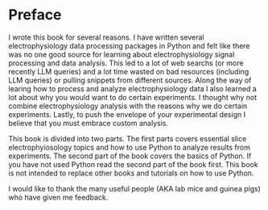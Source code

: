 # Preface

I wrote this book for several reasons. I have written several electrophysiology data processing packages in Python and felt like there was no one good source for learning about electrophysiology signal processing and data analysis. This led to a lot of web searchs (or more recently LLM queries) and a lot time wasted on bad resources (including LLM queries) or pulling snippets from different sources. Along the way of learing how to process and analyze electrophysiology data I also learned a lot about why you would want to do certain experiments. I thought why not combine electrophysiology analysis with the reasons why we do certain experiments. Lastly, to push the envelope of your experimental design I believe that you must embrace custom analysis.

This book is divided into two parts. The first parts covers essential slice electrophyiosology topics and how to use Python to analyze results from experiments. The second part of the book covers the basics of Python. If you have not used Python read the second part of the book first. This book is not intended to replace other books and tutorials on how to use Python.

I would like to thank the many useful people (AKA lab mice and guinea pigs) who have given me feedback.